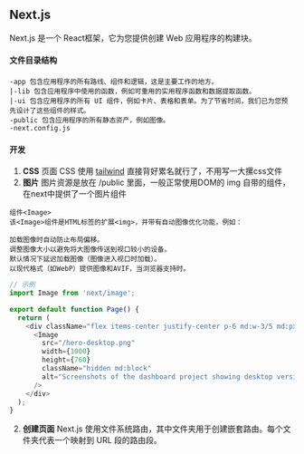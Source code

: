 ## Next.js 
Next.js 是一个 React框架，它为您提供创建 Web 应用程序的构建块。

#### 文件目录结构
```text
-app 包含应用程序的所有路线、组件和逻辑，这是主要工作的地方。
|-lib 包含应用程序中使用的函数，例如可重用的实用程序函数和数据提取函数。
|-ui 包含应用程序的所有 UI 组件，例如卡片、表格和表单。为了节省时间，我们已为您预先设计了这些组件的样式。
-public 包含应用程序的所有静态资产，例如图像。
-next.config.js 
```
#### 开发
1. **CSS** 页面 CSS 使用 [tailwind](https://tailwindcss.com/) 直接背好累名就行了，不用写一大摞css文件
2. **图片**  图片资源是放在 /public 里面，一般正常使用DOM的 img 自带的组件，在next中提供了一个图片组件
```text
组件<Image>​
该<Image>组件是HTML标签的扩展<img>，并带有自动图像优化功能，例如：

加载图像时自动防止布局偏移。
调整图像大小以避免将大图像传送到视口较小的设备。
默认情况下延迟加载图像（图像进入视口时加载）。
以现代格式（如WebP）提供图像和AVIF，当浏览器支持时。
```
```js
// 示例 
import Image from 'next/image';

export default function Page() {
  return (
    <div className="flex items-center justify-center p-6 md:w-3/5 md:px-28 md:py-12">
      <Image
        src="/hero-desktop.png"
        width={1000}
        height={760}
        className="hidden md:block"
        alt="Screenshots of the dashboard project showing desktop version"
      />
    </div>
  );
}
```

2. **创建页面**  Next.js 使用文件系统路由，其中​​文件夹用于创建嵌套路由。每个文件夹代表一个映射到 URL 段的路由段。



